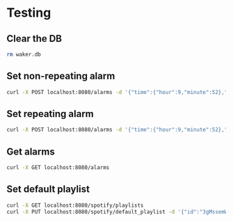 # Testing
## Clear the DB
```bash
rm waker.db
```

## Set non-repeating alarm
```bash
curl -X POST localhost:8080/alarms -d '{"time":{"hour":9,"minute":52},"repeat":false}'
```

## Set repeating alarm
```bash
curl -X POST localhost:8080/alarms -d '{"time":{"hour":9,"minute":52},"repeat":true,"days":["sunday","monday","tuesday","wednesday","thursday","friday","saturday"]}'
```

## Get alarms
```bash
curl -X GET localhost:8080/alarms
```

## Set default playlist
```bash
curl -X GET localhost:8080/spotify/playlists
curl -X PUT localhost:8080/spotify/default_playlist -d '{"id":"3gMssemWp3VtdwMoZYSPc4"}'
```
